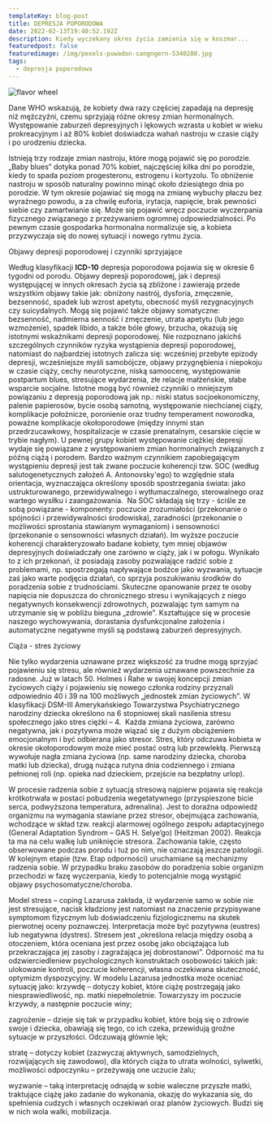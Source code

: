 ```yaml
---
templateKey: blog-post
title: DEPRESJA POPORODOWA
date: 2022-02-13T19:40:52.192Z
description: Kiedy wyczekany okres życia zamienia się w koszmar...
featuredpost: false
featuredimage: /img/pexels-puwadon-sangngern-5340280.jpg
tags:
  - depresja poporodowa
---
```

![flavor wheel](/img/pexels-puwadon-sangngern-5340280.jpg "DEPRESJA POPORODOWA")

Dane WHO wskazują, że kobiety dwa razy częściej zapadają na depresję niż mężczyźni, czemu sprzyjają różne okresy zmian hormonalnych. Występowanie zaburzeń depresyjnych i lękowych wzrasta u kobiet w wieku prokreacyjnym i aż 80% kobiet doświadcza wahań nastroju w czasie ciąży i po urodzeniu dziecka.  

Istnieją trzy rodzaje zmian nastroju, które mogą pojawić się po porodzie. „Baby blues” dotyka ponad 70% kobiet, najczęściej kilka dni po porodzie, kiedy to spada poziom progesteronu, estrogenu i kortyzolu. To obniżenie nastroju w sposób naturalny powinno minąć około dziesiątego dnia po porodzie. W tym okresie pojawiać się mogą na zmianę wybuchy płaczu bez wyraźnego powodu, a za chwilę euforia, irytacja, napięcie, brak pewności siebie czy zamartwianie się. Może się pojawić wręcz poczucie wyczerpania fizycznego związanego z przeżywaniem ogromnej odpowiedzialności. Po pewnym czasie gospodarka hormonalna normalizuje się, a kobieta przyzwyczaja się do nowej sytuacji i nowego rytmu życia. 

Objawy depresji poporodowej i czynniki sprzyjające 

Według klasyfikacji **ICD-10** depresja poporodowa pojawia się w okresie 6 tygodni od porodu. Objawy  depresji poporodowej, jak i depresji występującej w innych okresach życia są zbliżone i zawierają przede wszystkim objawy takie jak: obniżony nastrój, dysforia, zmęczenie, bezsenność, spadek lub wzrost apetytu, obecność myśli rezygnacyjnych czy suicydalnych. Mogą się pojawić także objawy somatyczne: bezsenność, nadmierna senność i zmęczenie, utrata apetytu (lub jego wzmożenie), spadek libido, a także bóle głowy, brzucha, okazują się istotnymi wskaźnikami depresji poporodowej. Nie rozpoznano jakichś szczególnych czynników ryzyka wystąpienia depresji poporodowej, natomiast do najbardziej istotnych zalicza się: wcześniej przebyte epizody depresji, wcześniejsze myśli samobójcze, objawy przygnębienia i niepokoju w czasie ciąży, cechy neurotyczne, niską samoocenę, występowanie postpartum blues, stresujące wydarzenia, złe relacje małżeńskie, słabe wsparcie socjalne. Istotne mogą być również czynniki o mniejszym powiązaniu z depresją poporodową jak np.: niski status socjoekonomiczny, palenie papierosów, bycie osobą samotną, występowanie niechcianej ciąży, komplikacje położnicze, poronienie oraz trudny temperament noworodka, poważne komplikacje okołoporodowe (między innymi stan przedrzucawkowy, hospitalizacje w czasie prenatalnym, cesarskie cięcie w trybie nagłym). U pewnej grupy kobiet występowanie ciężkiej depresji wydaje się powiązane z występowaniem zmian hormonalnych związanych z późną ciążą i porodem. Bardzo ważnym czynnikiem zapobiegającym wystąpieniu depresji jest tak zwane poczucie koherencji tzw. SOC (według salutogenetycznych założeń A. Antonovsky'ego) to względnie stała orientacja, wyznaczająca określony sposób spostrzegania świata: jako ustrukturowanego, przewidywalnego i wytłumaczalnego, sterowalnego oraz wartego wysiłku i zaangażowania.  Na SOC składają się trzy - ściśle ze sobą powiązane - komponenty: poczucie zrozumiałości (przekonanie o spójności i przewidywalności środowiska), zaradności (przekonanie o możliwości sprostania stawianym wymaganiom) i sensowności (przekonanie o sensowności własnych działań). Im wyższe poczucie koherencji charakteryzowało badane kobiety, tym mniej objawów depresyjnych doświadczały one zarówno w ciąży, jak i w połogu. Wynikało to z ich przekonań, iż posiadają zasoby pozwalające radzić sobie z problemami, np. spostrzegają napływające bodźce jako wyzwania, sytuacje zaś jako warte podjęcia działań, co sprzyja poszukiwaniu środków do poradzenia sobie z trudnościami. Skuteczne opanowanie przez te osoby napięcia nie dopuszcza do chronicznego stresu i wynikających z niego negatywnych konsekwencji zdrowotnych, pozwalając tym samym na utrzymanie się w pobliżu bieguna „zdrowie". Kształtujące się w procesie naszego wychowywania, dorastania  dysfunkcjonalne założenia i automatyczne negatywne myśli są podstawą  zaburzeń depresyjnych. 

Ciąża - stres życiowy

Nie tylko wydarzenia uznawane przez większość za trudne mogą sprzyjać pojawieniu się stresu, ale również wydarzenia uznawane powszechnie za radosne. Już w latach 50. Holmes i Rahe w swojej koncepcji zmian życiowych ciąży i pojawieniu się nowego członka rodziny przyznali odpowiednio 40 i 39 na 100 możliwych „jednostek zmian życiowych". W klasyfikacji DSM-III Amerykańskiego Towarzystwa Psychiatrycznego narodziny dziecka określono na 6 stopniowej skali nasilenia stresu społecznego jako stres ciężki – 4.  Każda zmiana życiowa, zarówno negatywna, jak i pozytywna może wiązać się z dużym obciążeniem emocjonalnym i być odbierana jako stresor. Stres, który odczuwa kobieta w okresie okołoporodowym może mieć postać ostrą lub przewlekłą. Pierwszą wywołuje nagła zmiana życiowa (np. same narodziny dziecka, choroba matki lub dziecka), drugą nużąca rutyna dnia codziennego i zmiana pełnionej roli (np. opieka nad dzieckiem, przejście na bezpłatny urlop). 

W procesie radzenia sobie z sytuacją stresową najpierw pojawia się reakcja krótkotrwała w postaci pobudzenia wegetatywnego (przyspieszone bicie serca, podwyższona temperatura, adrenalina). Jest to doraźna odpowiedź organizmu na wymagania stawiane przez stresor, obejmująca zachowania, wchodzące w skład tzw. reakcji alarmowej ogólnego zespołu adaptacyjnego (General Adaptation Syndrom – GAS H. Selye’go) (Heitzman 2002). Reakcja ta ma na celu walkę lub uniknięcie stresora. Zachowania takie, często obserwowane podczas porodu i tuż po nim, nie oznaczają jeszcze patologii. W kolejnym etapie (tzw. Etap odporności) uruchamiane są mechanizmy radzenia sobie. W przypadku braku zasobów do poradzenia sobie organizm przechodzi w fazę wyczerpania, kiedy to potencjalnie mogą wystąpić objawy psychosomatyczne/choroba. 

Model stress – coping Lazarusa zakłada, iż wydarzenie samo w sobie nie jest stresujące, nacisk kładziony jest natomiast na znaczenie przypisywane symptomom fizycznym lub doświadczeniu fizjologicznemu na skutek pierwotnej oceny poznawczej. Interpretacja może być pozytywna (eustres) lub negatywna (dystres). Stresem jest „określona relacja między osobą a otoczeniem, która oceniana jest przez osobę jako obciążająca lub przekraczająca jej zasoby i zagrażająca jej dobrostanowi”. Odporność ma tu odzwierciedleniew psychologicznych konstruktach osobowości takich jak: ulokowanie kontroli, poczucie koherencji, własna oczekiwana skuteczność, optymizm dyspozycyjny. W modelu Lazarusa jednostka może oceniać sytuację jako: krzywdę – dotyczy kobiet, które ciążę postrzegają jako niesprawiedliwość, np. matki niepełnoletnie. Towarzyszy im poczucie krzywdy, a następnie poczucie winy; 

zagrożenie – dzieje się tak w przypadku kobiet, które boją się o zdrowie swoje i dziecka, obawiają się tego, co ich czeka, przewidują groźne sytuacje w przyszłości. Odczuwają głównie lęk; 

stratę – dotyczy kobiet (zazwyczaj aktywnych, samodzielnych, rozwijających się zawodowo), dla których ciąża to utrata wolności, sylwetki, możliwości odpoczynku – przeżywają one uczucie żalu;

wyzwanie – taką interpretację odnajdą w sobie waleczne przyszłe matki, traktujące ciążę jako zadanie do wykonania, okazję do wykazania się, do spełnienia cudzych i własnych oczekiwań oraz planów życiowych. Budzi się w nich wola walki, mobilizacja.